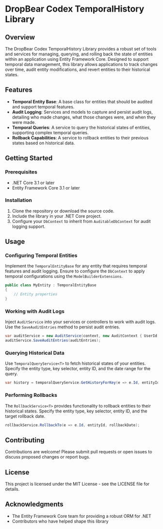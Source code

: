 # DropBear Codex TemporalHistory Library

## Overview

The DropBear Codex TemporalHistory Library provides a robust set of tools and services for managing, querying, and rolling back the state of entities within an application using Entity Framework Core. Designed to support temporal data management, this library allows applications to track changes over time, audit entity modifications, and revert entities to their historical states.

## Features

- **Temporal Entity Base**: A base class for entities that should be audited and support temporal features.
- **Audit Logging**: Services and models to capture and persist audit logs, detailing who made changes, what those changes were, and when they were made.
- **Temporal Queries**: A service to query the historical states of entities, supporting complex temporal queries.
- **Rollback Capabilities**: A service to rollback entities to their previous states based on historical data.

## Getting Started

### Prerequisites

- .NET Core 3.1 or later
- Entity Framework Core 3.1 or later

### Installation

1. Clone the repository or download the source code.
2. Include the library in your .NET Core project.
3. Configure your `DbContext` to inherit from `AuditableDbContext` for audit logging support.

## Usage

### Configuring Temporal Entities

Implement the `TemporalEntityBase` for any entity that requires temporal features and audit logging. Ensure to configure the `DbContext` to apply temporal configurations using the `ModelBuilderExtensions`.

```csharp
public class MyEntity : TemporalEntityBase
{
    // Entity properties
}
```

### Working with Audit Logs

Inject `AuditService` into your services or controllers to work with audit logs. Use the `SaveAuditEntries` method to persist audit entries.

```csharp
var auditService = new AuditService(context, new AuditContext { UserId = userId, Reason = "Update operation", OperationCode = OperationCode.Update });
auditService.SaveAuditEntries(auditEntries);
```

### Querying Historical Data

Use `TemporalQueryService<T>` to fetch historical states of your entities. Specify the entity type, key selector, entity ID, and the date range for the query.

```csharp
var history = temporalQueryService.GetHistoryForKey(e => e.Id, entityId, startDate, endDate);
```

### Performing Rollbacks

The `RollbackService<T>` provides functionality to rollback entities to their historical states. Specify the entity type, key selector, entity ID, and the target rollback date.

```csharp
rollbackService.RollbackTo(e => e.Id, entityId, rollbackDate);
```

## Contributing

Contributions are welcome! Please submit pull requests or open issues to discuss proposed changes or report bugs.

## License

This project is licensed under the MIT License - see the LICENSE file for details.

## Acknowledgments

- The Entity Framework Core team for providing a robust ORM for .NET
- Contributors who have helped shape this library